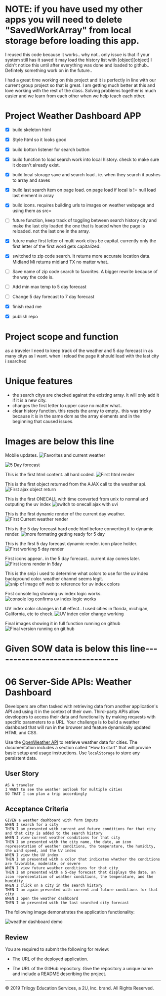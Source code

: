 # NOTE: if you have used my other apps you will need to delete "SavedWorkArray" from local storage before loading this app.
I reused this code because it works.. why not.. only issue is that if your system still has it saved it may load the history list with [object][object]
I didn't notice this until after everything was done and loaded to github.. Defintely something work on in the future..

I had a great time working on this project and it is perfectly in line with our current group project so that is great. I am getting much better at this and love working with the rest of the class. Solving problems together is much easier and we learn from each other when we help teach each other. 

# Project Weather Dashboard APP


- [X] build skeleton html
- [X] Style html so it looks good
- [X] build botton listener for search button
- [X] build function to load search work into local history. check to make sure it doesn't already exist. 
- [X] build local storage save and search load.. ie. when they search it pushes to array and saves
- [X] build last search item on page load. on page load if local is != null load  last element in array
- [X] build icons. requires building urls to images on weather webpage and using them as src=
- [ ] future function, keep track of toggling between search history city and make the last city loaded the one that is loaded when the page is reloaded. not the last one in the array.
- [X] future make first letter of multi work citys be capital. currently only the first letter of the first word gets capitalized.
- [X] switched to zip code search. It returns more accurate location data. Midland Mi returns midland TX no matter what..
- [ ] Save name of zip code search to favorites. A bigger rewrite because of the way the code is. 
- [ ] Add min max temp to 5 day forecast
- [ ] Change 5 day forecast to 7 day forecast

- [X] finish read me
- [X] publish repo

# Project scope and function
as a traveler I need to keep track of the weather and 5 day forecast in as many citys as I want. 
when i reload the page it should load with the last city i searched

# Unique features
- the search citys are checked against the existing array. it will only add it if it is a new city.
- changes the first letter to upper case no matter what.. 
- clear history function. this resets the array to empty.. this was tricky because it is in the same dom as the array elements and in the beginning that caused issues.


# Images are below this line
Mobile updates.
![Favorites and current weather](./Assets/MobileVersion2-1-30-21.JPG)

![5 Day forecast](./Assets/MobileVersion2-2-1-30-21.JPG)

This is the first html content. all hard coded.
![First html render](./Assets/FirstHtmlRender.JPG)

This is the first object returned from the AJAX call to the weather api.
![First ajax object return](./Assets/FirstAJAXresponse.JPG)

This is the first ONECALL with time converted from unix to normal and outputing the uv index
![switch to onecall ajax with uvi](./Assets/AjaxOneCallwithUVI.JPG)

This is the first dynamic render of the current day weather.
![First Current weather render](./Assets/FirstCurrentDayRender.JPG)

This is the 5 day forecast hard code html before converting it to dynamic render.
![more formating getting ready for 5 day](./Assets/AfterCurRenderB45day.JPG)

This is the first 5 day forecast dynamic render. icon place holder.
![First working 5 day render](./Assets/FirstWokingCurand5Day.JPG)

First icons appear.. in the 5 day forecast.. current day comes later.
![First icons render in 5day](./Assets/1stIconsIN5dayforecast.JPG)

This is the snip i used to determine what colors to use for the uv index background color. weather channel seems legit.
![snip of image off web to reference for uv index colors](./Assets/UVindexColorScheme.JPG)

First console log showing uv index logic works. 
![console log confirms uv index logic works](./Assets/UVIiflogicworkingb4colorrender.JPG)

UV index color changes in full effect.. I used cities in florida, michigan, California, etc to check.
![UV index color change working](./Assets/UVIcolorChangeComplete.JPG)

Final images showing it in full function running on github
![Final version running on git hub](./Assets/FinalRunningOnGitHub.JPG)



# Given SOW data is below this line-------------------------------

# 06 Server-Side APIs: Weather Dashboard

Developers are often tasked with retrieving data from another application's API and using it in the context of their own. Third-party APIs allow developers to access their data and functionality by making requests with specific parameters to a URL. Your challenge is to build a weather dashboard that will run in the browser and feature dynamically updated HTML and CSS.

Use the [OpenWeather API](https://openweathermap.org/api) to retrieve weather data for cities. The documentation includes a section called "How to start" that will provide basic setup and usage instructions. Use `localStorage` to store any persistent data.

## User Story

```
AS A traveler
I WANT to see the weather outlook for multiple cities
SO THAT I can plan a trip accordingly
```

## Acceptance Criteria

```
GIVEN a weather dashboard with form inputs
WHEN I search for a city
THEN I am presented with current and future conditions for that city and that city is added to the search history
WHEN I view current weather conditions for that city
THEN I am presented with the city name, the date, an icon representation of weather conditions, the temperature, the humidity, the wind speed, and the UV index
WHEN I view the UV index
THEN I am presented with a color that indicates whether the conditions are favorable, moderate, or severe
WHEN I view future weather conditions for that city
THEN I am presented with a 5-day forecast that displays the date, an icon representation of weather conditions, the temperature, and the humidity
WHEN I click on a city in the search history
THEN I am again presented with current and future conditions for that city
WHEN I open the weather dashboard
THEN I am presented with the last searched city forecast
```

The following image demonstrates the application functionality:

![weather dashboard demo](./Assets/06-server-side-apis-homework-demo.png)

## Review

You are required to submit the following for review:

* The URL of the deployed application.

* The URL of the GitHub repository. Give the repository a unique name and include a README describing the project.

- - -
© 2019 Trilogy Education Services, a 2U, Inc. brand. All Rights Reserved.
